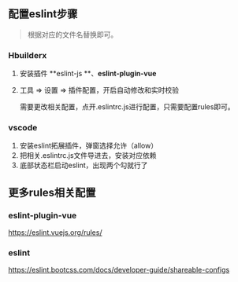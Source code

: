 ## 配置eslint步骤

> 根据对应的文件名替换即可。

### Hbuilderx

1. 安装插件 **eslint-js **、**eslint-plugin-vue**

2. 工具 => 设置 => 插件配置，开启自动修改和实时校验

   需要更改相关配置，点开.eslintrc.js进行配置，只需要配置rules即可。

### vscode

1. 安装eslint拓展插件，弹窗选择允许（allow）
2. 把相关.eslintrc.js文件导进去，安装对应依赖
3. 底部状态栏启动eslint，出现两个勾就行了

## 更多rules相关配置

### eslint-plugin-vue

https://eslint.vuejs.org/rules/

### eslint

https://eslint.bootcss.com/docs/developer-guide/shareable-configs

